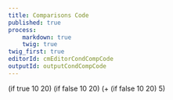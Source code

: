 ```yaml
---
title: Comparisons Code
published: true
process:
    markdown: true
    twig: true
twig_first: true
editorId: cmEditorCondCompCode
outputId: outputCondCompCode
---
```

(if true 10 20)
(if false 10 20)
(+ (if false 10 20) 5)